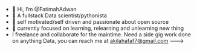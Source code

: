 - 👋 Hi, I’m @FatimahAdwan
- 👀 A fullstack Data scientist/pythonista
- 🌱 self motivated/self driven and passionate about open source
- 💞️ currently focused on learning, relearning and unlearning new thing
- I freelance and collaborate for the maintime. Need a side gig work done on anything Data, you can reach me at akilahafaf7@gmail.com
--->
